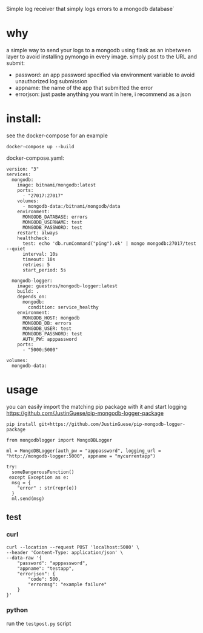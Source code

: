 Simple log receiver that simply logs errors to a mongodb database`

# why

a simple way to send your logs to a mongodb using flask as an inbetween layer to avoid installing pymongo in every image. simply post to the URL and submit:

- password: an app password specified via environment variable to avoid unauthorized log submission
- appname: the name of the app that submitted the error
- errorjson: just paste anything you want in here, i recommend as a json

# install:

see the docker-compose for an example

`docker-compose up --build`

docker-compose.yaml:

```
version: "3"
services:
  mongodb:
    image: bitnami/mongodb:latest
    ports:
      - "27017:27017"
    volumes:
      - mongodb-data:/bitnami/mongodb/data
    environment:
      MONGODB_DATABASE: errors
      MONGODB_USERNAME: test
      MONGODB_PASSWORD: test
    restart: always
    healthcheck:
      test: echo 'db.runCommand("ping").ok' | mongo mongodb:27017/test --quiet
      interval: 10s
      timeout: 10s
      retries: 5
      start_period: 5s

  mongodb-logger:
    image: guestros/mongodb-logger:latest
    build: .
    depends_on: 
      mongodb:
        condition: service_healthy
    environment: 
      MONGODB_HOST: mongodb
      MONGODB_DB: errors
      MONGODB_USER: test
      MONGODB_PASSWORD: test
      AUTH_PW: apppassword
    ports:
      - "5000:5000"

volumes:
  mongodb-data:
```

# usage

you can easily import the matching pip package with it and start logging
https://github.com/JustinGuese/pip-mongodb-logger-package

`pip install git+https://github.com/JustinGuese/pip-mongodb-logger-package`

```
from mongodblogger import MongoDBLogger

ml = MongoDBLogger(auth_pw = "apppassword", logging_url = "http://mongodb-logger:5000", appname = "mycurrentapp")

try:
  someDangerousFunction()
 except Exception as e:
  msg = {
    "error" : str(repr(e))
  }
  ml.send(msg)

```



## test

### curl

```
curl --location --request POST 'localhost:5000' \
--header 'Content-Type: application/json' \
--data-raw '{
    "password": "apppassword",
    "appname": "testapp",
    "errorjson": {
        "code": 500,
        "errormsg": "example failure"
    }
}'
```

### python

run the `testpost.py` script
